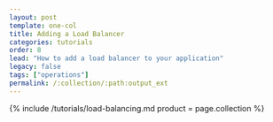 ```yaml
---
layout: post
template: one-col
title: Adding a Load Balancer
categories: tutorials
order: 8
lead: "How to add a load balancer to your application"
legacy: false
tags: ["operations"]
permalink: /:collection/:path:output_ext
---
```


{% include /tutorials/load-balancing.md product = page.collection %}

